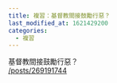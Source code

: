 ```yaml
---
title: 複習：基督教間接鼓勵行惡？
last_modified_at: 1621429200
categories:
  - 複習
---
```


<p>基督教間接鼓勵行惡？<br>
<a href="/posts/269191744" target="_blank">/posts/269191744</a></p>

<p>&nbsp;</p>

